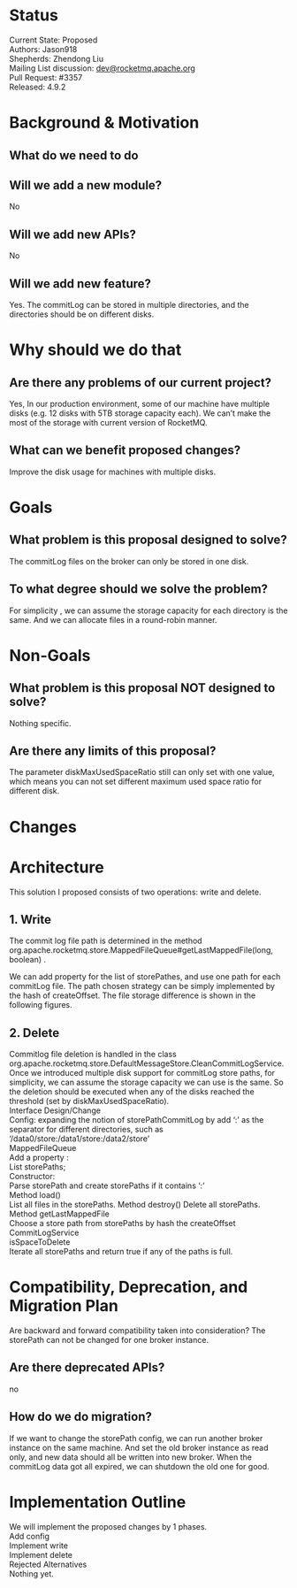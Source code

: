 # Status
Current State: Proposed     
Authors: Jason918     
Shepherds: Zhendong Liu     
Mailing List discussion: dev@rocketmq.apache.org    
Pull Request: #3357    
Released: 4.9.2   
  
# Background & Motivation
## What do we need to do
## Will we add a new module? 
No
## Will we add new APIs?
No
## Will we add new feature?
Yes. The commitLog can be stored in multiple directories, and the directories should be on different disks. 
# Why should we do that
## Are there any problems of our current project?
Yes, In our production environment, some of our machine have multiple disks (e.g. 12 disks with 5TB storage capacity each).  We can’t make the most of the storage with current version of RocketMQ.
## What can we benefit proposed changes?
Improve the disk usage for machines with multiple disks.

# Goals
## What problem is this proposal designed to solve?
The commitLog files on the broker can only be stored in one disk.
## To what degree should we solve the problem?
For simplicity , we can assume the storage capacity for each directory is the same. And we can allocate files in a round-robin manner.
# Non-Goals
## What problem is this proposal NOT designed to solve?
Nothing specific.
## Are there any limits of this proposal?
The parameter diskMaxUsedSpaceRatio still can only set with one value, which means you can not set different maximum used space ratio for different disk. 
# Changes
# Architecture

This solution I proposed consists of two operations: write and delete.    
## 1.  Write
The commit log file path is determined in the method  org.apache.rocketmq.store.MappedFileQueue#getLastMappedFile(long, boolean) .
     
We can add property for the list of storePathes, and use one path for each commitLog file. The path chosen strategy can be simply implemented by the hash of createOffset. The file storage difference is shown in the following figures.      


## 2. Delete
Commitlog file deletion is handled in the class       org.apache.rocketmq.store.DefaultMessageStore.CleanCommitLogService.
Once we introduced multiple disk support for commitLog store paths, for simplicity, we can assume the storage capacity we can use is the same. So the deletion should be executed when any of the disks reached the threshold (set by diskMaxUsedSpaceRatio).    
Interface Design/Change      
Config: expanding the notion of storePathCommitLog by add ‘:’ as the separator for different directories, such as 
‘/data0/store:/data1/store:/data2/store’      
MappedFileQueue        
Add a property :      
List<String> storePaths;       
Constructor:      
Parse storePath and create storePaths if it contains ‘:’      
Method load()     
List all files in the storePaths.
Method destroy()
Delete all storePaths.       
Method getLastMappedFile      
Choose a store path from storePaths by hash the createOffset         
CommitLogService        
isSpaceToDelete       
Iterate all storePaths and return true if any of the paths is full.      
# Compatibility, Deprecation, and Migration Plan
Are backward and forward compatibility taken into consideration?
The storePath can not be changed for one broker instance.
## Are there deprecated APIs?
no
## How do we do migration?
If we want to change the storePath config, we can run another broker instance on the same machine. And set the old broker instance as read only, and new data should all be written into new broker.  When the commitLog data got all expired, we can shutdown the old one for good.       
# Implementation Outline
We will implement the proposed changes by 1 phases.        
Add config       
Implement write        
Implement delete      
Rejected Alternatives        
Nothing yet.       
